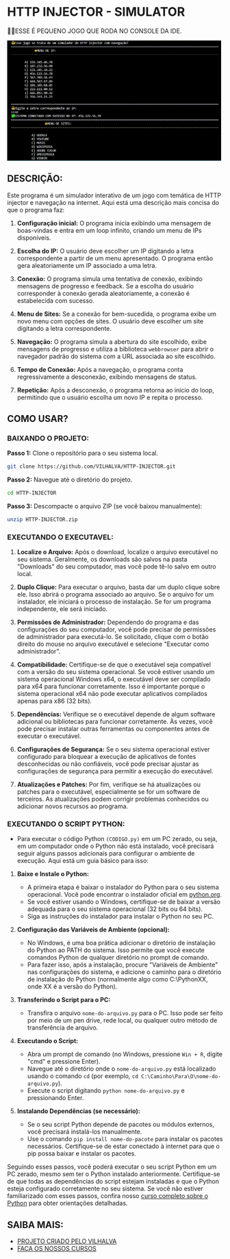 # HTTP INJECTOR - SIMULATOR
👨‍💻ESSE É PEQUENO JOGO QUE RODA NO CONSOLE DA IDE.

<img src="FOTO.png" align="center" width="500"> <br>

## DESCRIÇÃO:
Este programa é um simulador interativo de um jogo com temática de HTTP injector e navegação na internet. Aqui está uma descrição mais concisa do que o programa faz:

1. **Configuração inicial:** O programa inicia exibindo uma mensagem de boas-vindas e entra em um loop infinito, criando um menu de IPs disponíveis.

2. **Escolha do IP:** O usuário deve escolher um IP digitando a letra correspondente a partir de um menu apresentado. O programa então gera aleatoriamente um IP associado a uma letra.

3. **Conexão:** O programa simula uma tentativa de conexão, exibindo mensagens de progresso e feedback. Se a escolha do usuário corresponder à conexão gerada aleatoriamente, a conexão é estabelecida com sucesso.

4. **Menu de Sites:** Se a conexão for bem-sucedida, o programa exibe um novo menu com opções de sites. O usuário deve escolher um site digitando a letra correspondente.

5. **Navegação:** O programa simula a abertura do site escolhido, exibe mensagens de progresso e utiliza a biblioteca `webbrowser` para abrir o navegador padrão do sistema com a URL associada ao site escolhido.

6. **Tempo de Conexão:** Após a navegação, o programa conta regressivamente a desconexão, exibindo mensagens de status.

7. **Repetição:** Após a desconexão, o programa retorna ao início do loop, permitindo que o usuário escolha um novo IP e repita o processo.

## COMO USAR?
### BAIXANDO O PROJETO:
**Passo 1:** Clone o repositório para o seu sistema local.

```bash
git clone https://github.com/VILHALVA/HTTP-INJECTOR.git
```

**Passo 2:** Navegue até o diretório do projeto.

```bash
cd HTTP-INJECTOR
```

**Passo 3:** Descompacte o arquivo ZIP (se você baixou manualmente):

```bash
unzip HTTP-INJECTOR.zip
```

### EXECUTANDO O EXECUTAVEL:
1. **Localize o Arquivo:** Após o download, localize o arquivo executável no seu sistema. Geralmente, os downloads são salvos na pasta "Downloads" do seu computador, mas você pode tê-lo salvo em outro local.

2. **Duplo Clique:** Para executar o arquivo, basta dar um duplo clique sobre ele. Isso abrirá o programa associado ao arquivo. Se o arquivo for um instalador, ele iniciará o processo de instalação. Se for um programa independente, ele será iniciado.

3. **Permissões de Administrador:** Dependendo do programa e das configurações do seu computador, você pode precisar de permissões de administrador para executá-lo. Se solicitado, clique com o botão direito do mouse no arquivo executável e selecione "Executar como administrador".

4. **Compatibilidade:** Certifique-se de que o executável seja compatível com a versão do seu sistema operacional. Se você estiver usando um sistema operacional Windows x64, o executável deve ser compilado para x64 para funcionar corretamente. Isso é importante porque o sistema operacional x64 não pode executar aplicativos compilados apenas para x86 (32 bits).

5. **Dependências:** Verifique se o executável depende de algum software adicional ou bibliotecas para funcionar corretamente. Às vezes, você pode precisar instalar outras ferramentas ou componentes antes de executar o executável.

6. **Configurações de Segurança:** Se o seu sistema operacional estiver configurado para bloquear a execução de aplicativos de fontes desconhecidas ou não confiáveis, você pode precisar ajustar as configurações de segurança para permitir a execução do executável.

7. **Atualizações e Patches:** Por fim, verifique se há atualizações ou patches para o executável, especialmente se for um software de terceiros. As atualizações podem corrigir problemas conhecidos ou adicionar novos recursos ao programa.

### EXECUTANDO O SCRIPT PYTHON:
- Para executar o código Python `(CODIGO.py)` em um PC zerado, ou seja, em um computador onde o Python não está instalado, você precisará seguir alguns passos adicionais para configurar o ambiente de execução. Aqui está um guia básico para isso:

1. **Baixe e Instale o Python:**
   - A primeira etapa é baixar o instalador do Python para o seu sistema operacional. Você pode encontrar o instalador oficial em [python.org](https://www.python.org/downloads/).
   - Se você estiver usando o Windows, certifique-se de baixar a versão adequada para o seu sistema operacional (32 bits ou 64 bits).
   - Siga as instruções do instalador para instalar o Python no seu PC.

2. **Configuração das Variáveis de Ambiente (opcional):**
   - No Windows, é uma boa prática adicionar o diretório de instalação do Python ao PATH do sistema. Isso permite que você execute comandos Python de qualquer diretório no prompt de comando.
   - Para fazer isso, após a instalação, procure "Variáveis de Ambiente" nas configurações do sistema, e adicione o caminho para o diretório de instalação do Python (normalmente algo como C:\PythonXX, onde XX é a versão do Python).

3. **Transferindo o Script para o PC:**
   - Transfira o arquivo `nome-do-arquivo.py` para o PC. Isso pode ser feito por meio de um pen drive, rede local, ou qualquer outro método de transferência de arquivo.

4. **Executando o Script:**
   - Abra um prompt de comando (no Windows, pressione `Win + R`, digite "cmd" e pressione Enter).
   - Navegue até o diretório onde o `nome-do-arquivo.py` está localizado usando o comando `cd` (por exemplo, `cd C:\Caminho\Para\O\nome-do-arquivo.py`).
   - Execute o script digitando `python nome-do-arquivo.py` e pressionando Enter.

5. **Instalando Dependências (se necessário):**
   - Se o seu script Python depende de pacotes ou módulos externos, você precisará instalá-los manualmente.
   - Use o comando `pip install nome-do-pacote` para instalar os pacotes necessários. Certifique-se de estar conectado à internet para que o pip possa baixar e instalar os pacotes.

Seguindo esses passos, você poderá executar o seu script Python em um PC zerado, mesmo sem ter o Python instalado anteriormente. Certifique-se de que todas as dependências do script estejam instaladas e que o Python esteja configurado corretamente no seu sistema. Se você não estiver familiarizado com esses passos, confira nosso [curso completo sobre o Python](https://github.com/VILHALVA/CURSO-DE-PYTHON) para obter orientações detalhadas.

## SAIBA MAIS:
- [PROJETO CRIADO PELO VILHALVA](https://github.com/VILHALVA)
- [FAÇA OS NOSSOS CURSOS](https://github.com/VILHALVA?tab=repositories&q=+topic:CURSO)
